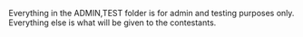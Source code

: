 Everything in the ADMIN,TEST folder is for admin and testing purposes only.
Everything else is what will be given to the contestants.